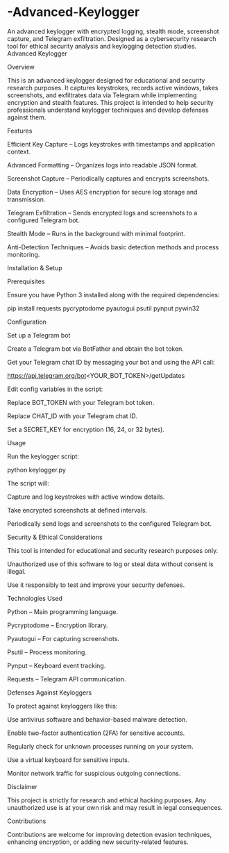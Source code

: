# -Advanced-Keylogger
An advanced keylogger with encrypted logging, stealth mode, screenshot capture, and Telegram exfiltration. Designed as a cybersecurity research tool for ethical security analysis and keylogging detection studies.
Advanced Keylogger

Overview

This is an advanced keylogger designed for educational and security research purposes. It captures keystrokes, records active windows, takes screenshots, and exfiltrates data via Telegram while implementing encryption and stealth features. This project is intended to help security professionals understand keylogger techniques and develop defenses against them.

Features

Efficient Key Capture – Logs keystrokes with timestamps and application context.

Advanced Formatting – Organizes logs into readable JSON format.

Screenshot Capture – Periodically captures and encrypts screenshots.

Data Encryption – Uses AES encryption for secure log storage and transmission.

Telegram Exfiltration – Sends encrypted logs and screenshots to a configured Telegram bot.

Stealth Mode – Runs in the background with minimal footprint.

Anti-Detection Techniques – Avoids basic detection methods and process monitoring.

Installation & Setup

Prerequisites

Ensure you have Python 3 installed along with the required dependencies:

pip install requests pycryptodome pyautogui psutil pynput pywin32

Configuration

Set up a Telegram bot

Create a Telegram bot via BotFather and obtain the bot token.

Get your Telegram chat ID by messaging your bot and using the API call:

https://api.telegram.org/bot<YOUR_BOT_TOKEN>/getUpdates

Edit config variables in the script:

Replace BOT_TOKEN with your Telegram bot token.

Replace CHAT_ID with your Telegram chat ID.

Set a SECRET_KEY for encryption (16, 24, or 32 bytes).

Usage

Run the keylogger script:

python keylogger.py

The script will:

Capture and log keystrokes with active window details.

Take encrypted screenshots at defined intervals.

Periodically send logs and screenshots to the configured Telegram bot.

Security & Ethical Considerations

This tool is intended for educational and security research purposes only.

Unauthorized use of this software to log or steal data without consent is illegal.

Use it responsibly to test and improve your security defenses.

Technologies Used

Python – Main programming language.

Pycryptodome – Encryption library.

Pyautogui – For capturing screenshots.

Psutil – Process monitoring.

Pynput – Keyboard event tracking.

Requests – Telegram API communication.

Defenses Against Keyloggers

To protect against keyloggers like this:

Use antivirus software and behavior-based malware detection.

Enable two-factor authentication (2FA) for sensitive accounts.

Regularly check for unknown processes running on your system.

Use a virtual keyboard for sensitive inputs.

Monitor network traffic for suspicious outgoing connections.

Disclaimer

This project is strictly for research and ethical hacking purposes. Any unauthorized use is at your own risk and may result in legal consequences.

Contributions

Contributions are welcome for improving detection evasion techniques, enhancing encryption, or adding new security-related features.
